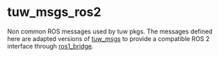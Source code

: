 # tuw_msgs_ros2

Non common ROS messages used by tuw pkgs. The messages defined here are adapted versions of [tuw_msgs](https://github.com/tuw-robotics/tuw_msgs) to provide a compatible ROS 2 interface through [ros1_bridge](https://github.com/ros2/ros1_bridge/).
